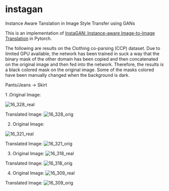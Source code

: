 # instagan
Instance Aware Tanslation in Image Style Transfer using GANs


This is an implementation of [InstaGAN: Instance-aware Image-to-Image Translation](https://arxiv.org/abs/1812.10889) in Pytorch. 


The following are results on the Clothing co-parsing (CCP) dataset. Due to limited GPU available, the network has been trained in suck a way that the binary mask of the other domain has been copied and then concatenated on the original image and then fed into the network. Therefore, the results is a black colored mask on the original image. Some of the masks colored have been manually changed when the background is dark.

Pants/Jeans -> Skirt


1 .Original Image:


![16_328_real](https://user-images.githubusercontent.com/32021556/61574489-139c9000-aade-11e9-9e1a-7b37b29c4990.png)



Translated Image:
![16_328_orig](https://user-images.githubusercontent.com/32021556/61574525-ab01e300-aade-11e9-97d2-4da6837b321e.png)




2. Original Image:



![16_321_real](https://user-images.githubusercontent.com/32021556/61574546-e43a5300-aade-11e9-9a45-44b0635950bc.png)




Translated Image:
![16_321_orig](https://user-images.githubusercontent.com/32021556/61574552-ebf9f780-aade-11e9-81ad-af02c4496fb3.png)




3. Original Image:
![16_318_real](https://user-images.githubusercontent.com/32021556/61574558-0633d580-aadf-11e9-89cf-cc5c675c0981.png)




Translated Image:
![16_318_orig](https://user-images.githubusercontent.com/32021556/61574563-1481f180-aadf-11e9-8863-170c2e284a09.png)




4. Original Image:
![16_309_real](https://user-images.githubusercontent.com/32021556/61574567-2368a400-aadf-11e9-9c49-aa3c44f29b45.png)




Translated Image:
![16_309_orig](https://user-images.githubusercontent.com/32021556/61574573-324f5680-aadf-11e9-808d-a3638c3ebe97.png)
